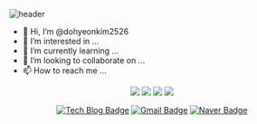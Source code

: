 ![header](https://capsule-render.vercel.app/api?type=slice)

- 👋 Hi, I’m @dohyeonkim2526
- 👀 I’m interested in ...
- 🌱 I’m currently learning ...
- 💞️ I’m looking to collaborate on ...
- 📫 How to reach me ...

	
	
	
<div align="center">	
	<img src="https://img.shields.io/badge/Python-FF5A5F?style=flat-square&logo=Python&logoColor=white"/></a> 
	<img src="https://img.shields.io/badge/R-5468FF?style=flat-square&logo=R&logoColor=white"/></a>
	<img src="https://img.shields.io/badge/Java-FECC00?style=flat-square&logo=Java&logoColor=white"/></a>
	<img src="https://img.shields.io/badge/C++-00599C?style=flat-square&logo=C%2B%2B&logoColor=white"/></a>
</div>








<div align="center">	

[![Tech Blog Badge](http://img.shields.io/badge/-Tech%20blog-black?style=flat-square&logo=github&link=https://python-lab-201.tistory.com/)](https://python-lab-201.tistory.com/)
[![Gmail Badge](https://img.shields.io/badge/Gmail-d14836?style=flat-square&logo=Gmail&logoColor=white&link=mailto:veronica.kdh@gmail.com)](mailto:veronica.kdh@gmail.com)
[![Naver Badge](https://img.shields.io/badge/Naver-03C75A?style=flat-square&logo=Naver&logoColor=white&link=mailto:kmj2526@naver.com)](mailto:kmj2526@naver.com)
   
</div>	
